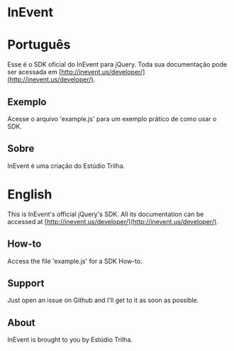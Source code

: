 InEvent
========

Português
========

Esse é o SDK oficial do InEvent para jQuery. Toda sua documentação pode ser acessada em [http://inevent.us/developer/](http://inevent.us/developer/).

Exemplo
--------
Acesse o arquivo 'example.js' para um exemplo prático de como usar o SDK.

Sobre
--------
InEvent é uma criação do Estúdio Trilha.

English
========

This is InEvent's official jQuery's SDK. All its documentation can be accessed at [http://inevent.us/developer/](http://inevent.us/developer/).

How-to
--------
Access the file 'example.js' for a SDK How-to.

Support
--------
Just open an issue on Github and I'll get to it as soon as possible.

About
--------
InEvent is brought to you by Estúdio Trilha.